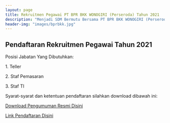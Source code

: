 ```yaml
---
layout: page
title: Rekruitmen Pegawai PT BPR BKK WONOGIRI (Perseroda) Tahun 2021
description: "Menjadi SDM Bermutu Bersama PT BPR BKK WONOGIRI (Perseroda), Meraih Sukses Bersama, Bersama Meraih Sukes"
header-img: "images/bprbkk.jpg"
---
```

## Pendaftaran Rekruitmen Pegawai Tahun 2021

Posisi Jabatan Yang Dibutuhkan:
<p>1. Teller</p>
<p>2. Staf Pemasaran</p>
<p>3. Staf TI</p>
Syarat-syarat dan ketentuan pendaftaran silahkan download dibawah ini:

[Download Pengumuman Resmi Disini](/rekrutmen/Pengumuman/PENGUMUMAN.pdf)

<p><a href="https://bit.ly/recruitbkk">Link Pendaftaran Disini</a></p>
